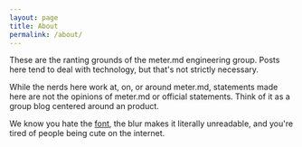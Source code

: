 ```yaml
---
layout: page
title: About
permalink: /about/
---
```


These are the ranting grounds of the meter.md engineering group.  Posts here
tend to deal with technology, but that's not strictly necessary.

While the nerds here work at, on, or around meter.md, statements made here are
not the opinions of meter.md or official statements.  Think of it as a group
blog centered around an product.

We know you hate the [font](http://asdasd.rpg.fi/~svo/glasstty/), the blur
makes it literally unreadable, and you're tired of people being cute on the
internet.
